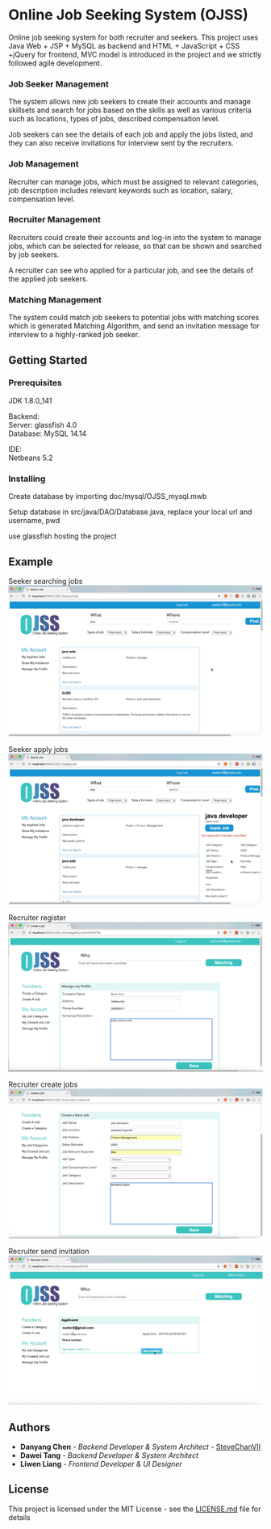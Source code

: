 # Online Job Seeking System (OJSS)

Online job seeking system for both recruiter and seekers. This project uses Java Web + JSP + MySQL as backend and HTML + JavaScript + CSS +jQuery for frontend, MVC model is introduced in the project and we strictly followed agile development.

### Job Seeker Management
The system allows new job seekers to create their accounts and manage skillsets and search for jobs based on the skills as well as various criteria such as locations, types of jobs, described compensation level. 

Job seekers can see the details of each job and apply the jobs listed, and they can also receive invitations for interview sent by the recruiters.

### Job Management
Recruiter can manage jobs, which must be assigned to relevant categories, job description includes relevant keywords such as location, salary, compensation level.

### Recruiter Management
Recruiters could create their accounts and log-in into the system to manage jobs, which can be selected for release, so that can be shown and searched by job seekers.

A recruiter can see who applied for a particular job, and see the details of the applied job seekers.

### Matching Management
The system could match job seekers to potential jobs with matching scores which is generated Matching Algorithm, and send an invitation message for interview to a highly-ranked job seeker.


## Getting Started

### Prerequisites

JDK 1.8.0_141

Backend:  
Server: glassfish 4.0  
Database: MySQL 14.14

IDE:  
Netbeans 5.2


### Installing
Create database by importing doc/mysql/OJSS_mysql.mwb

Setup database in src/java/DAO/Database.java, replace your local url and username, pwd

use glassfish hosting the project

## Example
Seeker searching jobs
![Screenshot](/doc/img/job_search.png)

Seeker apply jobs
![Screenshot](/doc/img/apply_job.png)

Recruiter register
![Screenshot](/doc/img/recruiter_management.png)

Recruiter create jobs
![Screenshot](/doc/img/create_job.png)

Recruiter send invitation
![Screenshot](/doc/img/send_invitations.png)

## Authors

* **Danyang Chen** - *Backend Developer & System Architect* - [SteveChanVII](https://github.com/stevechanvii/)
* **Dawei Tang** - *Backend Developer & System Architect*
* **Liwen Liang** - *Frontend Developer & UI Designer*

## License

This project is licensed under the MIT License - see the [LICENSE.md](LICENSE.md) file for details


